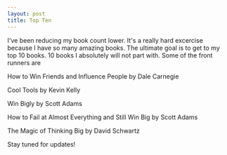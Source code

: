 ```yaml
---
layout: post
title: Top Ten
---
```

I've been reducing my book count lower.  It's a really hard excercise because I have so many amazing books.
The ultimate goal is to get to my top 10 books.  10 books I absolutely will not part with.  Some of the front runners are

How to Win Friends and Influence People by Dale Carnegie

Cool Tools by Kevin Kelly

Win Bigly by Scott Adams

How to Fail at Almost Everything and Still Win Big by Scott Adams

The Magic of Thinking Big by David Schwartz

Stay tuned for updates!

